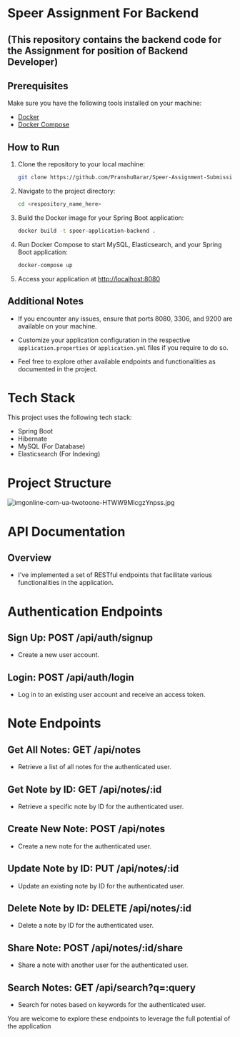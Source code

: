 # Speer Assignment For Backend 
## (This repository contains the backend code for the Assignment for position of Backend Developer)

## Prerequisites

Make sure you have the following tools installed on your machine:

- [Docker](https://docs.docker.com/get-docker/)
- [Docker Compose](https://docs.docker.com/compose/install/)

## How to Run

1. Clone the repository to your local machine:

    ```bash
    git clone https://github.com/PranshuBarar/Speer-Assignment-Submission.git
    ```

2. Navigate to the project directory:

    ```bash
    cd <respository_name_here>
    ```

3. Build the Docker image for your Spring Boot application:

    ```bash
    docker build -t speer-application-backend .
    ```

4. Run Docker Compose to start MySQL, Elasticsearch, and your Spring Boot application:

    ```bash
    docker-compose up
    ```

5. Access your application at [http://localhost:8080](http://localhost:8080)

## Additional Notes

- If you encounter any issues, ensure that ports 8080, 3306, and 9200 are available on your machine.

- Customize your application configuration in the respective `application.properties` or `application.yml` files if you require to do so.

- Feel free to explore other available endpoints and functionalities as documented in the project.


# Tech Stack
This project uses the following tech stack:
* Spring Boot
* Hibernate
* MySQL (For Database)
* Elasticsearch (For Indexing)

# Project Structure

![imgonline-com-ua-twotoone-HTWW9MlcgzYnpss.jpg](..%2Fimgonline-com-ua-twotoone-HTWW9MlcgzYnpss.jpg)

# API Documentation
## Overview
* I've implemented a set of RESTful endpoints that facilitate various functionalities in the application.

# Authentication Endpoints

## Sign Up: POST /api/auth/signup
* Create a new user account.

## Login: POST /api/auth/login
* Log in to an existing user account and receive an access token.

# Note Endpoints

## Get All Notes: GET /api/notes
* Retrieve a list of all notes for the authenticated user.

## Get Note by ID: GET /api/notes/:id
* Retrieve a specific note by ID for the authenticated user.

## Create New Note: POST /api/notes
* Create a new note for the authenticated user.

## Update Note by ID: PUT /api/notes/:id
* Update an existing note by ID for the authenticated user.

##  Delete Note by ID: DELETE /api/notes/:id
* Delete a note by ID for the authenticated user.

## Share Note: POST /api/notes/:id/share
* Share a note with another user for the authenticated user.

## Search Notes: GET /api/search?q=:query
* Search for notes based on keywords for the authenticated user.


You are welcome to explore these endpoints to leverage the full potential of the application






